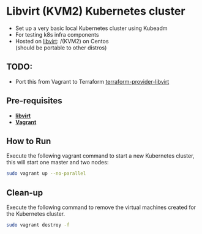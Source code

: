 # Libvirt (KVM2) Kubernetes cluster

- Set up a very basic local Kubernetes cluster using Kubeadm
- For testing k8s infra components
- Hosted on [libvirt](https://libvirt.org/): /(KVM2) on Centos     
    (should be portable to other distros)     
    
## TODO:
-   Port this from Vagrant to Terraform
[terraform-provider-libvirt](https://github.com/dmacvicar/terraform-provider-libvirt/tree/master/examples/v0.12/coreos)     

## Pre-requisites

 * **[libvirt](https://wiki.centos.org/HowTos/KVM)**
 * **[Vagrant](https://www.vagrantup.com)**

## How to Run

Execute the following vagrant command to start a new Kubernetes cluster, this will start one master and two nodes:

```sh
sudo vagrant up --no-parallel
```

## Clean-up

Execute the following command to remove the virtual machines created for the Kubernetes cluster.

```sh
sudo vagrant destroy -f
```
